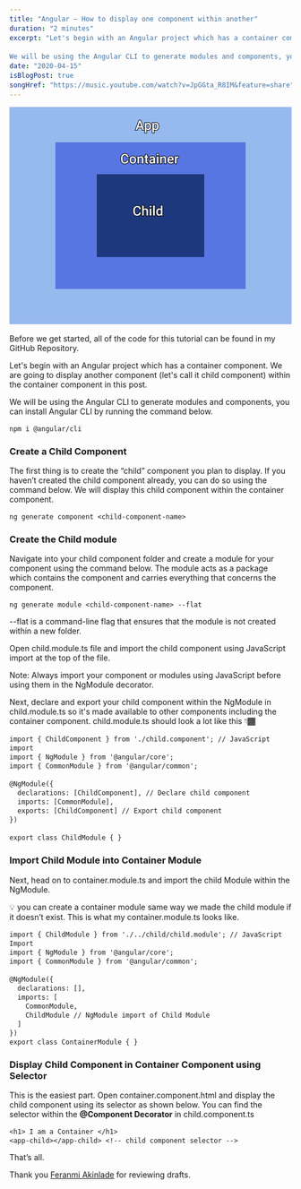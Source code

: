 ```yaml
---
title: "Angular — How to display one component within another"
duration: "2 minutes"
excerpt: "Let's begin with an Angular project which has a container component. We are going to display another      component (let's call it child component) within the container component in this post.

We will be using the Angular CLI to generate modules and components, you can install Angular CLI by running the command below..."
date: "2020-04-15"
isBlogPost: true
songHref: "https://music.youtube.com/watch?v=JpGGta_R8IM&feature=share" 
---
```


<span class="centered-image">

![Nested Components](./article-images/nested-components.png)

</span>

Before we get started, all of the code for this tutorial can be found in my GitHub Repository.

Let's begin with an Angular project which has a container component. We are going to display another component (let's call it child component) within the container component in this post.

We will be using the Angular CLI to generate modules and components, you can install Angular CLI by running the command below.

```{codeTitle: "In terminal"}
npm i @angular/cli
```

<h3>Create a Child Component</h3>

The first thing is to create the “child” component you plan to display. If you haven’t created the child component already, you can do so using the command below. We will display this child component within the container component.

```{codeTitle: "In terminal"}
ng generate component <child-component-name>
```

<h3>Create the Child module</h3>

Navigate into your child component folder and create a module for your component using the command below. The module acts as a package which contains the component and carries everything that concerns the component.

```{codeTitle: "In terminal"}
ng generate module <child-component-name> --flat
```

<span class="code-word">--flat</span> is a command-line flag that ensures that the module is not created within a new folder.

Open <span class="code-word">child.module.ts</span> file and import the child component using JavaScript import at the top of the file.

Note: Always import your component or modules using JavaScript before using them in the NgModule decorator.

Next, declare and export your child component within the NgModule in <span class="code-word">child.module.ts</span> so it's made available to other components including the container component. <span class="code-word">child.module.ts</span> should look a lot like this 👇🏾

```ts{codeTitle: "In child.module.ts"}
import { ChildComponent } from './child.component'; // JavaScript import
import { NgModule } from '@angular/core';
import { CommonModule } from '@angular/common';

@NgModule({
  declarations: [ChildComponent], // Declare child component
  imports: [CommonModule],
  exports: [ChildComponent] // Export child component
})

export class ChildModule { }
```

<h3>Import Child Module into Container Module</h3>

Next, head on to <span class="code-word">container.module.ts</span> and import the child Module within the NgModule.

💡 you can create a container module same way we made the child module if it doesn’t exist. This is what my <span class="code-word">container.module.ts</span> looks like.

```ts{codeTitle: "In container.module.ts"}
import { ChildModule } from './../child/child.module'; // JavaScript Import
import { NgModule } from '@angular/core';
import { CommonModule } from '@angular/common';

@NgModule({
  declarations: [],
  imports: [
    CommonModule,
    ChildModule // NgModule import of Child Module
  ]
})
export class ContainerModule { }
```

<h3>Display Child Component in Container Component using Selector</h3>

This is the easiest part. Open <span class="code-word">container.component.html</span> and display the child component using its selector as shown below. You can find the selector within the <strong>@Component Decorator</strong> in <span class="code-word">child.component.ts</span>

```html{codeTitle: "container.component.html"}
<h1> I am a Container </h1> 
<app-child></app-child> <!-- child component selector -->
```

That’s all.

Thank you <a href="https://twitter.com/uxFeranmi" class="pink-link">Feranmi Akinlade</a> for reviewing drafts.